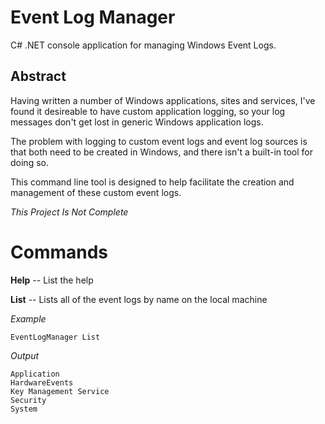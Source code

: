 Event Log Manager
===============

C# .NET console application for managing Windows Event Logs.

Abstract
--------------

Having written a number of Windows applications, sites and services, I've found it desireable to have custom application logging, so your log messages don't get lost in generic Windows application logs.

The problem with logging to custom event logs and event log sources is that both need to be created in Windows, and there isn't a built-in tool for doing so.

This command line tool is designed to help facilitate the creation and management of these custom event logs.

_This Project Is Not Complete_

Commands
===========
**Help** -- List the help

**List** -- Lists all of the event logs by name on the local machine

*Example*

    EventLogManager List

*Output*

    Application
    HardwareEvents
    Key Management Service
    Security
    System
    
